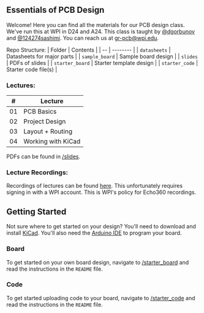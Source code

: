## Essentials of PCB Design
Welcome! Here you can find all the materials for our PCB design class. We've run this at WPI in D24 and A24. This class is taught by [@dgorbunov](https://github.com/dgorbunov) and [@124274sashimi](https://github.com/124274sashimi). You can reach us at gr-pcb@wpi.edu.

Repo Structure:
| Folder      	  | Contents		            |
| --          	  |       -------- 			    |
| `datasheets`    | Datasheets for major parts  |
| `sample_board`  | Sample board design         |
| `slides`        | PDFs of slides	          	|
| `starter_board` | Starter template design     | 
| `starter_code`  | Starter code file(s)	    |

### Lectures:
| #  | Lecture				    |
| -- |-------- 				    |
| 01 | PCB Basics 		    |
| 02 | Project Design     |
| 03 | Layout + Routing   |
| 04 | Working with KiCad | 

PDFs can be found in [/slides](https://github.com/IEEE-WPI/pcb/tree/main/slides).

### Lecture Recordings:
Recordings of lectures can be found [here](https://echo360.org/collection/4c2d5caf-a301-4c32-a2dd-bdd8c8c0b9d9/public). This unfortunately requires signing in with a WPI account. This is WPI's policy for Echo360 recordings.

## Getting Started
Not sure where to get started on your design? You'll need to download and install [KiCad](https://www.kicad.org/download/). You'll also need the [Arduino IDE](https://www.arduino.cc/en/software) to program your board.

### Board
To get started on your own board design, navigate to [/starter_board](https://github.com/IEEE-WPI/pcb/tree/main/starter_board) and read the instructions in the `README` file.

### Code
To get started uploading code to your board, navigate to [/starter_code](https://github.com/IEEE-WPI/pcb/tree/main/starter_code) and read the instructions in the `README` file.

